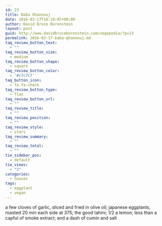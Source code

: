 ```yaml
---
id: 23
title: Baba Ghannouj
date: 2016-03-17T16:19:07+00:00
author: David Bruce Borenstein
layout: post
guid: http://www.davidbruceborenstein.com/vegepedia/?p=23
permalink: 2016-03-17-baba-ghannouj.md
taq_review_button_text:
  - ""
taq_review_button_size:
  - medium
taq_review_button_shape:
  - square
taq_review_button_color:
  - '#c7c7c7'
taq_button_icon:
  - fa fa-check
taq_review_button_type:
  - flat
taq_review_button_url:
  - ""
taq_review_title:
  - ""
taq_review_position:
  - ""
taq_review_style:
  - stars
taq_review_summary:
  - ""
taq_review_total:
  - ""
tie_sidebar_pos:
  - default
tie_views:
  - "2"
categories:
  - Sauces
tags:
  - eggplant
  - vegan
---
```

a few cloves of garlic, sliced and fried in olive oil; japanese eggplants, roasted 20 min each side at 375​; the good tahini; 1/2 a lemon; less than a capful of smoke extract; and a dash of cumin and salt​